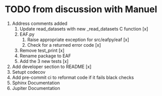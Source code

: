 # TODO from discussion with Manuel

1. Address comments added
   1. Update read_datasets with new _read_datasets C function [x]
   2. EAF.py   
      1. Raise appropriate exception for src/eafpy/eaf [x]
      2. Check for a returned error code [x]
   3. Remove test_print [x]
   4. Rename package to EAF
   5. Add the 3 new tests [x]
2. Add developer section to README [x]
3. Setupt codecov
4. Add pre-commit ci to reformat code if it fails black checks
5. Sphinx Documentation
6. Jupiter Documentation
